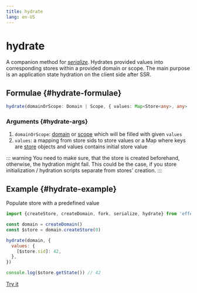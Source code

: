 ```yaml
---
title: hydrate
lang: en-US
---
```


# hydrate

A companion method for [_serialize_](/api/effector/serialize.md). Hydrates provided values into corresponding stores within a provided domain or scope. The main purpose is an application state hydration on the client side after SSR.

## Formulae {#hydrate-formulae}

```ts
hydrate(domainOrScope: Domain | Scope, { values: Map<Store<any>, any> | {[sid: string]: any} }): void
```

### Arguments {#hydrate-args}

1. `domainOrScope`: [domain](/api/effector/Domain.md) or [scope](/api/effector/Scope.md) which will be filled with given `values`
2. `values`: a mapping from store sids to store values or a Map where keys are [store](/api/effector/Store.md) objects and values contains initial store value

::: warning
You need to make sure, that the store is created beforehand, otherwise, the hydration might fail. This could be the case, if you store initialization / hydration scripts separate from stores' creation.
:::

## Example {#hydrate-example}

Populate store with a predefined value

```js
import {createStore, createDomain, fork, serialize, hydrate} from 'effector'

const domain = createDomain()
const $store = domain.createStore(0)

hydrate(domain, {
  values: {
    [$store.sid]: 42,
  },
})

console.log($store.getState()) // 42
```

[Try it](https://share.effector.dev/zZoQ5Ewm)
